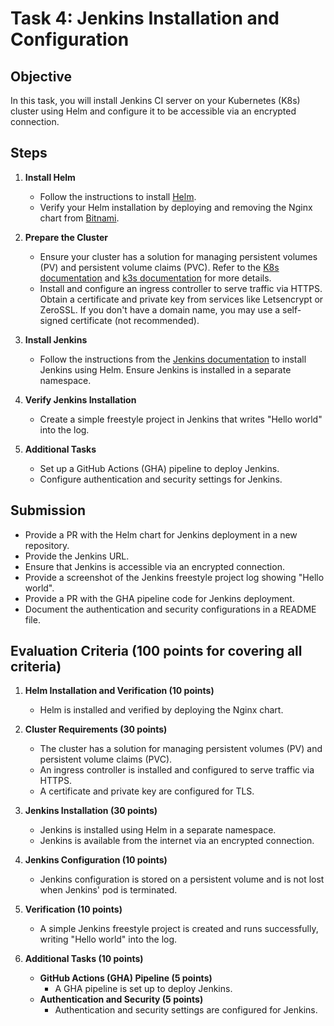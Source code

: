 # Task 4: Jenkins Installation and Configuration

## Objective

In this task, you will install Jenkins CI server on your Kubernetes (K8s) cluster using Helm and configure it to be accessible via an encrypted connection.

## Steps

1. **Install Helm**

   - Follow the instructions to install [Helm](https://helm.sh/).
   - Verify your Helm installation by deploying and removing the Nginx chart from [Bitnami](https://artifacthub.io/packages/helm/bitnami/nginx).

2. **Prepare the Cluster**

   - Ensure your cluster has a solution for managing persistent volumes (PV) and persistent volume claims (PVC). Refer to the [K8s documentation](https://kubernetes.io/docs/concepts/storage/volumes/) and [k3s documentation](https://docs.k3s.io/storage) for more details.
   - Install and configure an ingress controller to serve traffic via HTTPS. Obtain a certificate and private key from services like Letsencrypt or ZeroSSL. If you don't have a domain name, you may use a self-signed certificate (not recommended).

3. **Install Jenkins**

   - Follow the instructions from the [Jenkins documentation](https://www.jenkins.io/doc/book/installing/kubernetes/#install-jenkins-with-helm-v3) to install Jenkins using Helm. Ensure Jenkins is installed in a separate namespace.

4. **Verify Jenkins Installation**

   - Create a simple freestyle project in Jenkins that writes "Hello world" into the log.

5. **Additional Tasks**
   - Set up a GitHub Actions (GHA) pipeline to deploy Jenkins.
   - Configure authentication and security settings for Jenkins.

## Submission

- Provide a PR with the Helm chart for Jenkins deployment in a new repository.
- Provide the Jenkins URL.
- Ensure that Jenkins is accessible via an encrypted connection.
- Provide a screenshot of the Jenkins freestyle project log showing "Hello world".
- Provide a PR with the GHA pipeline code for Jenkins deployment.
- Document the authentication and security configurations in a README file.

## Evaluation Criteria (100 points for covering all criteria)

1. **Helm Installation and Verification (10 points)**

   - Helm is installed and verified by deploying the Nginx chart.

2. **Cluster Requirements (30 points)**

   - The cluster has a solution for managing persistent volumes (PV) and persistent volume claims (PVC).
   - An ingress controller is installed and configured to serve traffic via HTTPS.
   - A certificate and private key are configured for TLS.

3. **Jenkins Installation (30 points)**

   - Jenkins is installed using Helm in a separate namespace.
   - Jenkins is available from the internet via an encrypted connection.

4. **Jenkins Configuration (10 points)**

   - Jenkins configuration is stored on a persistent volume and is not lost when Jenkins' pod is terminated.

5. **Verification (10 points)**

   - A simple Jenkins freestyle project is created and runs successfully, writing "Hello world" into the log.

6. **Additional Tasks (10 points)**
   - **GitHub Actions (GHA) Pipeline (5 points)**
     - A GHA pipeline is set up to deploy Jenkins.
   - **Authentication and Security (5 points)**
     - Authentication and security settings are configured for Jenkins.
